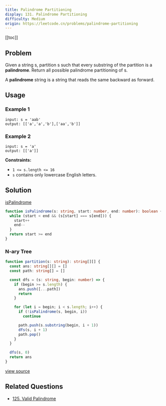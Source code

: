 ```yaml
---
title: Palindrome Partitioning
display: 131. Palindrome Partitioning
difficulty: Medium
origin: https://leetcode.cn/problems/palindrome-partitioning
---
```


[[toc]]

## Problem

Given a string s, partition s such that every substring of the partition is a **palindrome**. Return all possible palindrome partitioning of s.

A **palindrome** string is a string that reads the same backward as forward.

## Usage

### Example 1

```
input: s = 'aab'
output: [['a','a','b'],['aa','b']]
```

### Example 2

```
input: s = 'a'
output: [['a']]

```

**Constraints:**

- <code>1 &lt;= s.length &lt;= 16</code>
- <code>s</code> contains only lowercase English letters.

## Solution

[isPalindrome](/structures/array/125)

```ts
function isPalindrome(s: string, start: number, end: number): boolean {
  while (start < end && (s[start] === s[end])) {
    start++
    end--
  }
  return start >= end
}
```

### N-ary Tree

```ts
function partition(s: string): string[][] {
  const ans: string[][] = []
  const path: string[] = []

  const dfs = (s: string, begin: number) => {
    if (begin >= s.length) {
      ans.push([...path])
      return
    }

    for (let i = begin; i < s.length; i++) {
      if (!isPalindrome(s, begin, i))
        continue

      path.push(s.substring(begin, i + 1))
      dfs(s, i + 1)
      path.pop()
    }
  }

  dfs(s, 0)
  return ans
}
```

[view source](https://leetcode.cn/problems/palindrome-partitioning)

## Related Questions

- [125. Valid Palindrome](/structures/array/125)

